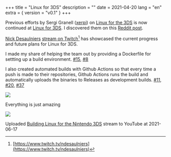 +++
title = "Linux for 3DS"
description = ""
date = 2021-04-20
lang = "en"
extra = { version = "v0.1" }
+++

Previous efforts by Sergi Granell ([xerpi](https://github.com/xerpi)) on [Linux for the 3DS](https://gbatemp.net/threads/release-linux-for-the-3ds.407187/) is now continued at [Linux for 3DS](https://github.com/linux-3ds). I discovered them on this [Reddit post](https://old.reddit.com/r/3dshacks/comments/mocfod/want_to_learn_how_to_load_linux_on_your_3ds/).

[Nick Desaulniers](https://github.com/nickdesaulniers) [stream on Twitch](https://www.twitch.tv/videos/983044002)[^1] has showcased the current progress and future plans for Linux for 3DS.

I made my share of helping the team out by providing a Dockerfile for settting up a build environment. [#15](https://github.com/linux-3ds/firm_linux_loader/pull/15), [#8](https://github.com/linux-3ds/arm9linuxfw/pull/8)

I also created automated builds with Github Actions so that every time a push is made to their repositories, Github Actions runs the build and automatically uploads the binaries to Releases as development builds. [#11](https://github.com/linux-3ds/arm9linuxfw/pull/11), [#20](https://github.com/linux-3ds/firm_linux_loader/pull/20), [#37](https://github.com/linux-3ds/linux/pull/37)

![](1.jpg)

Everything is just amazing

![](2.jpg)

Uploaded [Building Linux for the Nintendo 3DS](https://youtu.be/mTo8yb6q4Lw) stream to YouTube at 2021-06-17

[^1]: [https://www.twitch.tv/ndesaulniers](https://www.twitch.tv/ndesaulniers)
